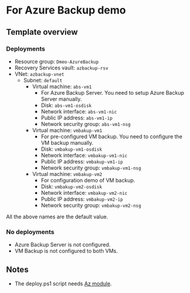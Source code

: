 # For Azure Backup demo

## Template overview

### Deployments

- Resource group: `Dmeo-AzureBackup`
- Recovery Services vault: `azbackup-rsv`
- VNet: `azbackup-vnet`
    - Subnet: `default`
        - Virtual machine: `abs-vm1`
            - For Azure Backup Server. You need to setup Azure Backup Server manually.
            - Disk: `abs-vm1-osdisk`
            - Network interface: `abs-vm1-nic`
            - Public IP address: `abs-vm1-ip`
            - Network security group: `abs-vm1-nsg`
        - Virtual machine: `vmbakup-vm1`
            - For pre-configured VM backup. You need to configure the VM backup manually.
            - Disk: `vmbakup-vm1-osdisk`
            - Network interface: `vmbakup-vm1-nic`
            - Public IP address: `vmbakup-vm1-ip`
            - Network security group: `vmbakup-vm1-nsg`
        - Virtual machine: `vmbakup-vm2`
            - For configuration demo of VM backup.
            - Disk: `vmbakup-vm2-osdisk`
            - Network interface: `vmbakup-vm2-nic`
            - Public IP address: `vmbakup-vm2-ip`
            - Network security group: `vmbakup-vm2-nsg`

All the above names are the default value.

### No deployments

- Azure Backup Server is not configured.
- VM Backup is not configured to both VMs.

## Notes

- The deploy.ps1 script needs [Az module](https://www.powershellgallery.com/packages/Az/).
